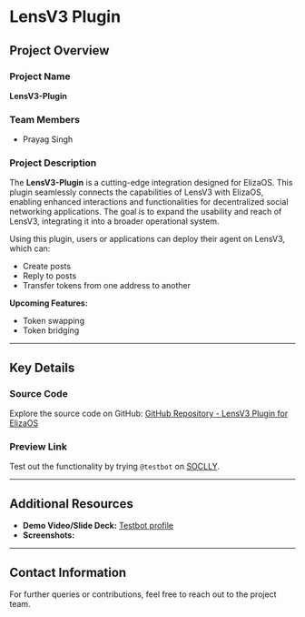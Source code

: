 # LensV3 Plugin

## Project Overview

### Project Name
**LensV3-Plugin**

### Team Members
- Prayag Singh

### Project Description
The **LensV3-Plugin** is a cutting-edge integration designed for ElizaOS. This plugin seamlessly connects the capabilities of LensV3 with ElizaOS, enabling enhanced interactions and functionalities for decentralized social networking applications. The goal is to expand the usability and reach of LensV3, integrating it into a broader operational system.

Using this plugin, users or applications can deploy their agent on LensV3, which can:
- Create posts
- Reply to posts
- Transfer tokens from one address to another

**Upcoming Features:**
- Token swapping
- Token bridging

---

## Key Details

### Source Code
Explore the source code on GitHub:
[GitHub Repository - LensV3 Plugin for ElizaOS](https://github.com/metatxn/eliza/tree/lensV3/packages/client-lens)

### Preview Link
Test out the functionality by trying `@testbot` on [SOCLLY](https://testnet.soclly.com).

---

## Additional Resources

- **Demo Video/Slide Deck:** [Testbot profile](https://testnet.soclly.com/u/testbot?isfcast=false)
- **Screenshots:** 

---

## Contact Information
For further queries or contributions, feel free to reach out to the project team.
